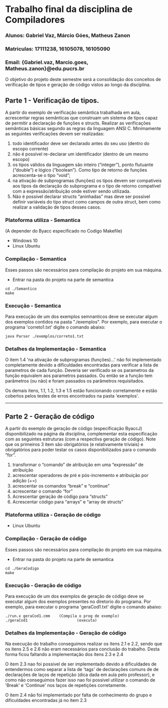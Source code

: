 # Trabalho final da disciplina de Compiladores

### Alunos: Gabriel Vaz, Márcio Góes, Matheus Zanon
### Matriculas: 17111238, 16105078, 16105090
### Email: {Gabriel.vaz, Marcio.goes, Matheus.zanon}@edu.pucrs.br

O objetivo do projeto deste semestre será a consolidação dos conceitos de verificação de tipos e geração de código vistos ao longo da disciplina.

## Parte 1 - Verificação de tipos.
A partir do exemplo de verificação semântica trabalhada em aula, acrescentar regras semânticas que construam
um sistema de tipos capaz de permitir a declaração de funções e structs. Realizar as verificações semânticas
básicas segundo as regras da linguagem ANSI C. Minimamente as seguintes verificações devem ser
realizadas:

1. todo identificador deve ser declarado antes do seu uso (dentro do escopo corrente)
2. não é possível re-declarar um identificador (dentro de um mesmo escopo)
3. os tipos válidos da linguagem são inteiro (“integer”), ponto flutuante (“double”) e lógico
(“boolean”). Como tipo de retorno de funções acrescenta-se o tipo “void”;
4. na ativação de subprogramas (funções) os tipos devem ser compatíveis aos tipos da declaração
do subprograma e o tipo de retorno compatível com a expressão/atribuição onde estiver sendo
utilizada.
5. Não é possível declarar structs “aninhadas” mas deve ser possível definir variáveis do tipo
struct como campos de outra struct, bem como realizar a validação de tipos desses casos.

### Platoforma utiliza - Semantica
(A depender do Byacc especificado no Codigo Makefile)
- Windows 10    
- Linux Ubuntu

### Compilação - Semantica
Esses passos são necessários para compilação do projeto em sua máquina.
- Entrar na pasta do projeto na parte de semantica
```
cd ./Semantico
make
```

### Execução - Semantica
Para execução de um dos exemplos semnanticos deve se executar algum dos exemplos contidos na pasta "./exemplos". Por exemplo, para executar o programa 'correto1.txt' digite o comando abaixo:
```
java Parser ./exemplos/correto1.txt
```

### Detalhes da Implementação - Semantica
O item 1.4 'na ativação de subprogramas (funções)...' não foi implementado completamente devido a dificuldades encontradas para verificar a lista de parametros de cada função. Deveria ser verificado se os parametros da função equivalem aos parametros passados.
Ou então se a função tem parâmetros (ou não) e foram passados os parâmetros requisitados.

Os demais itens, 1.1, 1.2, 1.3 e 1.5 estão funcionando corretamente e estão cobertos pelos testes de erros encontrados na pasta 'exemplos'.

------------
## Parte 2 - Geração de código 
A partir do exemplo de geração de código (especificação ByaccJ) disponibilizado na página da disciplina,
complementar esta especificação com as seguintes estruturas (com a respectiva geração de código). Note
que os primeiros 3 item são obrigatórios (e relativamente triviais) e obrigatórios para poder testar os casos
disponibilizados para o comando “for”.
1. transformar o “comando” de atribuição em uma “expressão” de atribuição
2. acrescentar operadores de pré e pós-incremento e atribuição por adição (+=)
3. acrescentar os comandos “break” e “continue”
4. acrescentar o comando “for”
5. Acrescentar geração de código para “structs”
6. Acrescentar código para “arrays” e “array de structs”

### Platoforma utiliza - Geração de código
- Linux Ubuntu

### Compilação - Geração de código
Esses passos são necessários para compilação do projeto em sua máquina.
- Entrar na pasta do projeto na parte de semantica
```
cd ./GeraCodigo
make
```

### Execução - Geração de código
Para execução de um dos exemplos de geração de código deve se executar algum dos exemplos presentes no diretorio do programa. Por exemplo, para executar o programa 'geraCod1.txt' digite o comando abaixo:
```
./run.x geraCod1.cmm    (Compila o prog de exemplo)
./geraCod1                      (executa)
```

### Detalhes da Implementação - Geração de código
Na execução do trabalho conseguimos realizar os itens 2.1 e 2.2, sendo que os itens 2.5 e 2.6 não eram necessários para conclusão do trabalho. Desta forma ficou faltando a implementação dos itens 2.3 e 2.4

O item 2.3 nao foi possivel de ser implementado devido a dificuldades de entendermos como separar a lista de 'tags' de declarações comuns de de declarações de laços de repetição (dica dada em aula pelo professor), e como não conseguimos fazer isso nao foi possivel utilizar o comando de 'Break' e 'Continue' nos laços de repetições corretamente.

O item 2.4 não foi implementado por falta de conhecimento do grupo e dificuldades encontradas já no item 2.3